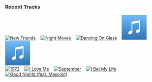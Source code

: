 ### Recent Tracks
[<img src='https://lastfm.freetls.fastly.net/i/u/300x300/62bdc61b4c27de0c8c015d05ac383b02.png' width='16%' height='16%' alt='New Friends'>](https://www.last.fm/music/kid%2bcadaver/_/new%2bfriends)&nbsp;&nbsp;&nbsp;&nbsp;[<img src='https://lastfm.freetls.fastly.net/i/u/300x300/72d5bdc971661cb962f87684906274ab.png' width='16%' height='16%' alt='Night Moves'>](https://www.last.fm/music/bob%2bseger/_/night%2bmoves)&nbsp;&nbsp;&nbsp;&nbsp;[<img src='https://lastfm.freetls.fastly.net/i/u/300x300/db98b69b13208c9d48f1e76219b7ad61.png' width='16%' height='16%' alt='Dancing On Glass'>](https://www.last.fm/music/st.%2blucia/_/dancing%2bon%2bglass)&nbsp;&nbsp;&nbsp;&nbsp;[<img src='https://github.com/atfinke/atfinke/blob/master/placeholder.jpeg?raw=true' width='16%' height='16%' alt='I Am Moana (Song of the Ancestors)'>](https://www.last.fm/music/rachel%2bhouse/_/i%2bam%2bmoana%2b%2528song%2bof%2bthe%2bancestors%2529)&nbsp;&nbsp;&nbsp;&nbsp;[<img src='https://github.com/atfinke/atfinke/blob/master/placeholder.jpeg?raw=true' width='16%' height='16%' alt='Jump In'>](https://www.last.fm/music/atomic%2bdrum%2bassembly/_/jump%2bin)&nbsp;&nbsp;&nbsp;&nbsp;<br>[<img src='https://lastfm.freetls.fastly.net/i/u/300x300/a5f35a3f25fe0626a1a48784fa779d4b.png' width='16%' height='16%' alt='1972'>](https://www.last.fm/music/josh%2brouse/_/1972)&nbsp;&nbsp;&nbsp;&nbsp;[<img src='https://lastfm.freetls.fastly.net/i/u/300x300/9478b333ec87b0862ee872f9708fb7f3.png' width='16%' height='16%' alt='I Love Me'>](https://www.last.fm/music/demi%2blovato/_/i%2blove%2bme)&nbsp;&nbsp;&nbsp;&nbsp;[<img src='https://lastfm.freetls.fastly.net/i/u/300x300/c7215300a5d38bed1000dbd54337f1b3.png' width='16%' height='16%' alt='September'>](https://www.last.fm/music/earth%252c%2bwind%2b%2526%2bfire/_/september)&nbsp;&nbsp;&nbsp;&nbsp;[<img src='https://lastfm.freetls.fastly.net/i/u/300x300/74b0399872646052464309d621075339.png' width='16%' height='16%' alt='I Bet My Life'>](https://www.last.fm/music/imagine%2bdragons/_/i%2bbet%2bmy%2blife)&nbsp;&nbsp;&nbsp;&nbsp;[<img src='https://lastfm.freetls.fastly.net/i/u/300x300/f5be81e36da3ec481c610da561338637.png' width='16%' height='16%' alt='Good Nights (feat. Mascolo)'>](https://www.last.fm/music/whethan/_/good%2bnights%2b%2528feat.%2bmascolo%2529)&nbsp;&nbsp;&nbsp;&nbsp;<br>